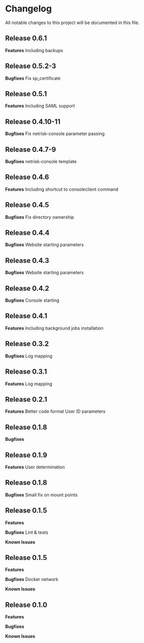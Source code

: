 # Changelog

All notable changes to this project will be documented in this file.

## Release 0.6.1

**Features**
Including backups


## Release 0.5.2-3

**Bugfixes**
Fix sp_certificate

## Release 0.5.1

**Features**
Including SAML support

## Release 0.4.10-11

**Bugfixes**
Fix netrisk-console parameter passing

## Release 0.4.7-9

**Bugfixes**
netrisk-console template

## Release 0.4.6

**Features**
Including shortcut to consoleclient command

## Release 0.4.5

**Bugfixes**
Fix directory ownership

## Release 0.4.4

**Bugfixes**
Website starting parameters

## Release 0.4.3

**Bugfixes**
Website starting parameters


## Release 0.4.2

**Bugfixes**
Console starting 


## Release 0.4.1

**Features**
Including background jobs installation


## Release 0.3.2

**Bugfixes**
Log mapping

## Release 0.3.1

**Features**
Log mapping


## Release 0.2.1

**Features**
Better code format
User ID parameters

## Release 0.1.8

**Bugfixes**

## Release 0.1.9

**Features**
User determination

## Release 0.1.8

**Bugfixes**
Small fix on mount points


## Release 0.1.5

**Features**

**Bugfixes**
Lint & tests

**Known Issues**

## Release 0.1.5

**Features**

**Bugfixes**
Docker network

**Known Issues**


## Release 0.1.0

**Features**

**Bugfixes**

**Known Issues**
